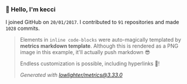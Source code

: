 ### 👋 Hello, I'm kecci

I joined GitHub on `20/01/2017`.
I contributed to `91` repositories and made `1028` commits.

> Elements in `inline code-blocks` were auto-magically templated by **metrics markdown template**.
> Although this is rendered as a PNG image in this example, it'll actually push markdown 😎
>
> Endless customization is possible, including hyperlinks 🎉!
>
> *Generated with [lowlighter/metrics@3.33.0](https://github.com/lowlighter/metrics)*
